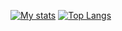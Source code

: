 [![My stats](https://github-readme-stats.vercel.app/api?username=NMW03&count_private=true&show_icons=true&theme=blue&hide_border=true)](https://github.com/anuraghazra/github-readme-stats)
[![Top Langs](https://github-readme-stats.vercel.app/api/top-langs/?username=NMW03)](https://github.com/anuraghazra/github-readme-stats)

